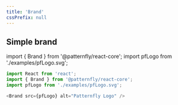 ```yaml
---
title: 'Brand'
cssPrefix: null
---
```

## Simple brand

import { Brand } from '@patternfly/react-core';
import pfLogo from './examples/pfLogo.svg';

```js
import React from 'react';
import { Brand } from '@patternfly/react-core';
import pfLogo from './examples/pfLogo.svg';

<Brand src={pfLogo} alt="Patternfly Logo" />
```
